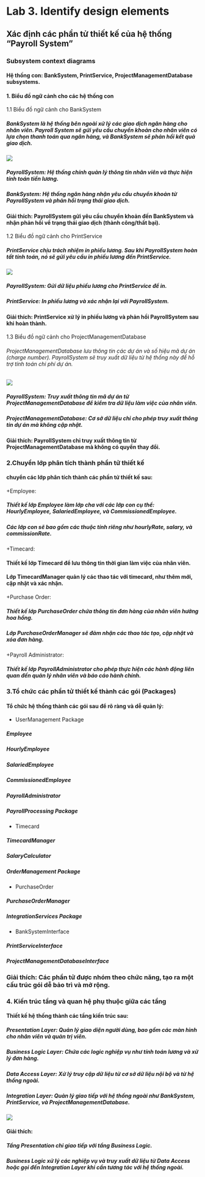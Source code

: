 # Lab 3. Identify design elements
## Xác định các phần tử thiết kế của hệ thống “Payroll System”
### Subsystem context diagrams
#### Hệ thống con: BankSystem, PrintService, ProjectManagementDatabase subsystems.
#### 1. Biểu đồ ngữ cảnh cho các hệ thống con
1.1 Biểu đồ ngữ cảnh cho BankSystem
##### BankSystem là hệ thống bên ngoài xử lý các giao dịch ngân hàng cho nhân viên. Payroll System sẽ gửi yêu cầu chuyển khoản cho nhân viên có lựa chọn thanh toán qua ngân hàng, và BankSystem sẽ phản hồi kết quả giao dịch.
![](https://www.planttext.com/api/plantuml/png/UhzxlqDnIM9HIMbk3bT0OcLHVavES6LnIMgkWgwTWbDYNZQ4PwKGb5fOcbfSek2IMPIQ3AHI2_ABCqku44eKT84wK8omKd3EpqlBBCfL22bAp2jEJ2x9pCzJ22v9B2ajvd98pKi1MGe0003__mC0)
##### PayrollSystem: Hệ thống chính quản lý thông tin nhân viên và thực hiện tính toán tiền lương.
##### BankSystem: Hệ thống ngân hàng nhận yêu cầu chuyển khoản từ PayrollSystem và phản hồi trạng thái giao dịch.
#### Giải thích: PayrollSystem gửi yêu cầu chuyển khoản đến BankSystem và nhận phản hồi về trạng thái giao dịch (thành công/thất bại).
1.2 Biểu đồ ngữ cảnh cho PrintService
##### PrintService chịu trách nhiệm in phiếu lương. Sau khi PayrollSystem hoàn tất tính toán, nó sẽ gửi yêu cầu in phiếu lương đến PrintService.
![](https://www.planttext.com/api/plantuml/png/UhzxlqDnIM9HIMbk3bT0OcLHVavES6LnIMgkWgwTGa1HPbv9S6fHMMPogfL2S6fUYW9GJN96QdAsWajYII8NiW85NP0EP2Ei80OeEEVdfMKMvIQMPERdSJa0JG5P1W000F__0m00)
##### PayrollSystem: Gửi dữ liệu phiếu lương cho PrintService để in.
##### PrintService: In phiếu lương và xác nhận lại với PayrollSystem.
#### Giải thích: PrintService xử lý in phiếu lương và phản hồi PayrollSystem sau khi hoàn thành.
1.3 Biểu đồ ngữ cảnh cho ProjectManagementDatabase
###### ProjectManagementDatabase lưu thông tin các dự án và số hiệu mã dự án (charge number). PayrollSystem sẽ truy xuất dữ liệu từ hệ thống này để hỗ trợ tính toán chi phí dự án.
![](https://www.planttext.com/api/plantuml/png/UhzxlqDnIM9HIMbk3bT0OcLHVavES6LnIMgkWgwTGa1HVbPgSeblObvYUcfkQbw9Is99Ob9YSQgLWbjgIN86J852ObwAWdD6Ob5wge9VQMvIQb4n5qwz2heWav6jib88IYqfBSg36mTIokMGcfS2SXK0003__mC0)
##### PayrollSystem: Truy xuất thông tin mã dự án từ ProjectManagementDatabase để kiểm tra dữ liệu làm việc của nhân viên.
##### ProjectManagementDatabase: Cơ sở dữ liệu chỉ cho phép truy xuất thông tin dự án mà không cập nhật.
#### Giải thích: PayrollSystem chỉ truy xuất thông tin từ ProjectManagementDatabase mà không có quyền thay đổi.
### 2.Chuyển lớp phân tích thành phần tử thiết kế
#### chuyển các lớp phân tích thành các phần tử thiết kế sau:

+Employee:

##### Thiết kế lớp Employee làm lớp cha với các lớp con cụ thể: HourlyEmployee, SalariedEmployee, và CommissionedEmployee.
##### Các lớp con sẽ bao gồm các thuộc tính riêng như hourlyRate, salary, và commissionRate.
+Timecard:

#### Thiết kế lớp Timecard để lưu thông tin thời gian làm việc của nhân viên.
#### Lớp TimecardManager quản lý các thao tác với timecard, như thêm mới, cập nhật và xác nhận.
+Purchase Order:

##### Thiết kế lớp PurchaseOrder chứa thông tin đơn hàng của nhân viên hưởng hoa hồng.
##### Lớp PurchaseOrderManager sẽ đảm nhận các thao tác tạo, cập nhật và xóa đơn hàng.
+Payroll Administrator:

##### Thiết kế lớp PayrollAdministrator cho phép thực hiện các hành động liên quan đến quản lý nhân viên và báo cáo hành chính.

 ### 3.Tổ chức các phần tử thiết kế thành các gói (Packages)
#### Tổ chức hệ thống thành các gói sau để rõ ràng và dễ quản lý:

+ UserManagement Package
##### Employee
##### HourlyEmployee
##### SalariedEmployee
##### CommissionedEmployee
##### PayrollAdministrator
##### PayrollProcessing Package

+ Timecard
##### TimecardManager
##### SalaryCalculator
##### OrderManagement Package

+ PurchaseOrder
##### PurchaseOrderManager
##### IntegrationServices Package

+ BankSystemInterface
##### PrintServiceInterface
##### ProjectManagementDatabaseInterface
### Giải thích: Các phần tử được nhóm theo chức năng, tạo ra một cấu trúc gói dễ bảo trì và mở rộng.

### 4. Kiến trúc tầng và quan hệ phụ thuộc giữa các tầng
#### Thiết kế hệ thống thành các tầng kiến trúc sau:

##### Presentation Layer: Quản lý giao diện người dùng, bao gồm các màn hình cho nhân viên và quản trị viên.
##### Business Logic Layer: Chứa các logic nghiệp vụ như tính toán lương và xử lý đơn hàng.
##### Data Access Layer: Xử lý truy cập dữ liệu từ cơ sở dữ liệu nội bộ và từ hệ thống ngoài.
##### Integration Layer: Quản lý giao tiếp với hệ thống ngoài như BankSystem, PrintService, và ProjectManagementDatabase.

![](https://www.planttext.com/api/plantuml/png/UhzxlqDnIM9HIMbk3bTqG55gSMfUIM99PdwUWazYPMfHh8AkdKAqKsbnPbvgSR62JtvwPZ9KXWkxC5Y3Is99ee9ZSZ9Oag1gpxoIrFGYP5kv75BpKa1E0W000F__0m00)
#### Giải thích:

##### Tầng Presentation chỉ giao tiếp với tầng Business Logic.
##### Business Logic xử lý các nghiệp vụ và truy xuất dữ liệu từ Data Access hoặc gọi đến Integration Layer khi cần tương tác với hệ thống ngoài.


